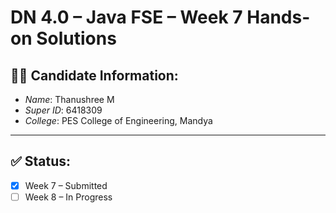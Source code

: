 # DN 4.0 – Java FSE – Week 7 Hands-on Solutions

## 👩‍💻 Candidate Information:
- *Name*: Thanushree M
- *Super ID*: 6418309
- *College*: PES College of Engineering, Mandya

---
## ✅ Status:
- [x] Week 7 – Submitted
- [ ] Week 8 – In Progress
